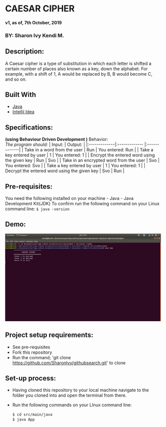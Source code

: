 # CAESAR CIPHER
#### v1, as of, 7th October, 2019

### BY: Sharon Ivy Kendi M.

## Description:
   A Caesar cipher is a type of substitution in which each letter is shifted a certain number of places also known as a key, down the alphabet.  For example, with a shift of 1, A would be replaced by B, B would become C, and so on.

## Built With
  * [Java](https://www.java.com/)
  * [Intellij Idea](https://www.jetbrains.com/idea/)

## Specifications:
  **(using Behaviour Driven Development )**
   Behavior: <br>*The program should:*       | Input:    | Output:     |
  |:-------------|:------------- |:-------------|
  | Take in a word from the user | Run | You entered: Run    |
  | Take a key entered by user   | 1 | You entered: 1 |
  | Encrypt the entered word using the given key   | Run | Svo |
  |  Take in an encrypted word from the user  | Svo | You entered: Svo |
  | Take a key entered by user   | 1 | You entered: 1 |
  | Decrypt the entered word using the given key   | Svo | Run |

## Pre-requisites:
  You need the following installed on your machine
    - Java
    - Java Development Kit(JDK)
  To confirm run the following command on your Linux command line:
    ```
    $ java -version
    ```

## Demo:
  <img src="./src/img/screenshot.png" width="600px"/>
  
## Project setup requirements:
  * See pre-requisites
  * Fork this repository
  * Run the command;
  'git clone https://github.com/SharonIvy/githubsearch.git' to clone

## Set-up process:
  * Having cloned this repository to your local machine navigate to the folder you cloned into and open the terminal from there.

  * Run the following commands on your LInux command line:
    ```
    $ cd src/main/java
    $ java App

